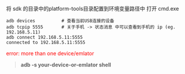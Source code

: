 将 sdk 的目录中的platform-tools目录配置到环境变量路径中
打开 cmd.exe
```shell
adb devices			 # 查看当前USB连接的设备
adb tcpip 5555		 # 关于手机 -> 状态消息 中可以查看到手机的 ip (eg. 192.168.5.11)
adb connect 192.168.5.11:5555
connected to 192.168.5.11:5555
```
<font color="red">error: more than one device/emlator</font>

> **adb -s your-device-or-emlator shell**

